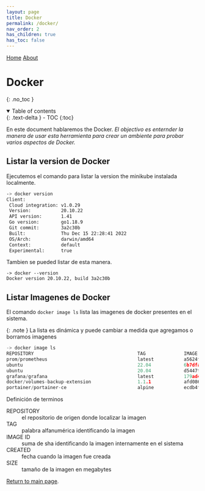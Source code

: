 ```yaml
---
layout: page
title: Docker
permalink: /docker/
nav_order: 2
has_children: true
has_toc: false
---
```


[comment]: # (Adds topnav bar above the main image)
<div class="topnav">
 <a class="active" href="../index">Home</a>
 <a href="../about">About</a>
</div> 

# Docker
{: .no_toc }

<details open markdown="block">
  <summary>
    Table of contents
  </summary>
  {: .text-delta }
- TOC
{:toc}
</details>

En este document hablaremos the Docker.
_El objectivo es enternder la manera de usar esta herramienta para crear un ambiente para probar varios aspectos de Docker._

## Listar la version de Docker 

Ejecutemos el comando para listar la version the minikube instalada localmente.

```bash
-> docker version
Client:
 Cloud integration: v1.0.29
 Version:           20.10.22
 API version:       1.41
 Go version:        go1.18.9
 Git commit:        3a2c30b
 Built:             Thu Dec 15 22:28:41 2022
 OS/Arch:           darwin/amd64
 Context:           default
 Experimental:      true
```

Tambien se pueded listar de esta manera.
```
-> docker --version
Docker version 20.10.22, build 3a2c30b
```

## Listar Imagenes de Docker

El comando `docker image ls` lista las imagenes de docker presentes en el sistema.

{: .note }
La lista es dinámica y puede cambiar a medida que agregamos o borramos imagenes

```c
-> docker image ls
REPOSITORY                                      TAG              IMAGE ID       CREATED         SIZE
prom/prometheus                                 latest           a5624f16ebec   2 months ago    223MB
ubuntu                                          22.04            6b7dfa7e8fdb   2 months ago    77.8MB
ubuntu                                          20.04            d5447fc01ae6   2 months ago    72.8MB
grafana/grafana                                 latest           179ad45e2c74   2 months ago    315MB
docker/volumes-backup-extension                 1.1.1            afd08623b0ee   2 months ago    118MB
portainer/portainer-ce                          alpine           ecdb4fbad999   3 months ago    292MB
```

Definición de terminos

<div class="code-example" markdown="1">
<dl>
<dt>REPOSITORY</dt>
<dd>el repositorio de origen donde localizar la imagen</dd>
<dt>TAG</dt>
<dd>palabra alfanumérica identificando la imagen</dd>
<dt>IMAGE ID</dt>
<dd>suma de sha identificando la imagen internamente en el sistema</dd>
<dt>CREATED</dt>
<dd>fecha cuando la imagen fue creada</dd>
<dt>SIZE</dt>
<dd>tamaño de la imagen en megabytes</dd>
</dl>
</div>

[Return to main page]({{site.baseurl}}/).